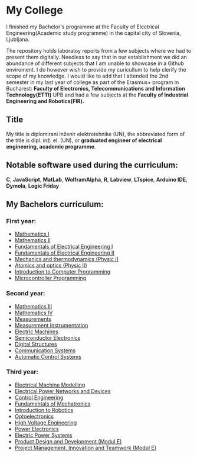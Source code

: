 # My College
I finished my Bachelor's programme at the Faculty of Electrical Engineering(Academic study programme) in the capital city of Slovenia, Ljubljana. 

The repository holds laboratoy reports from a few subjects where we had to present them digitally. Needless to say that in our establishment we did an abundance of different subjects that I am unable to showcase in a Github enviroment. I do however wish to provide my curicullum to help clerify the scope of my knowledge. I would like to add that I attended the 2nd semester in my last year of college as part of the Erasmus+ program in Bucharest: **Faculty of Electronics, Telecommunications and Information Technology(ETTI)** UPB and had a few subjects at the **Faculty of Industrial Engineering and Robotics(FIR).**

## Title

My title is diplomirani inženir elektrotehnike (UN), the abbreviated form of the title is dipl. inž. el. (UN),
or **graduated engineer of electrical engineering, academic programme**.

## Notable software used during the curriculum:
**C**,  **JavaScript**,  **MatLab**, **WolframAlpha**, **R**,  **Labview**,  **LTspice**,  **Arduino IDE**,  **Dymola**,  **Logic Friday**

## My Bachelors curriculum:
### First year:

+ [Mathematics I](https://old.fe.uni-lj.si/en/education/1st_cycle_academic_study_programme/electrical_engineering/subjects/2009010509580906/)
+ [Mathematics II](https://old.fe.uni-lj.si/en/education/1st_cycle_academic_study_programme/electrical_engineering/subjects/2009010511073086/)
+ [Fundamentals of Electrical Engineering I](https://old.fe.uni-lj.si/en/education/1st_cycle_academic_study_programme/electrical_engineering/subjects/2009010510022034/)
+ [Fundamentals of Electrical Engineering II](https://old.fe.uni-lj.si/en/education/1st_cycle_academic_study_programme/electrical_engineering/subjects/2009010511121295/)
+ [Mechanics and thermodynamics (Physic I)](https://old.fe.uni-lj.si/en/education/1st_cycle_academic_study_programme/electrical_engineering/subjects/2009010510002647/)
+ [Atomics and optics (Physic II)](https://old.fe.uni-lj.si/en/education/1st_cycle_academic_study_programme/electrical_engineering/subjects/2009010511084393/)
+ [Introduction to Computer Programming](https://old.fe.uni-lj.si/en/education/1st_cycle_academic_study_programme/electrical_engineering/subjects/2009010510221170/)
+ [Microcontroller Programming](https://old.fe.uni-lj.si/en/education/1st_cycle_academic_study_programme/electrical_engineering/subjects/2009010511133202/)

### Second year:
- [Mathematics III](https://old.fe.uni-lj.si/en/education/1st_cycle_academic_study_programme/electrical_engineering/subjects/2009010511342071/)
- [Mathematics IV](https://old.fe.uni-lj.si/en/education/1st_cycle_academic_study_programme/electrical_engineering/subjects/2009010511532294/)
- [Measurements](https://old.fe.uni-lj.si/en/education/1st_cycle_academic_study_programme/electrical_engineering/subjects/2009010511352124/)
- [Measurement Instrumentation](https://old.fe.uni-lj.si/en/education/1st_cycle_academic_study_programme/electrical_engineering/subjects/2009010511562525/)
- [Electric Machines](https://old.fe.uni-lj.si/en/education/1st_cycle_academic_study_programme/electrical_engineering/subjects/2009010511591494/)
- [Semiconductor Electronics](https://old.fe.uni-lj.si/en/education/1st_cycle_academic_study_programme/electrical_engineering/subjects/2009010512014592/)
- [Digital Structures](https://old.fe.uni-lj.si/en/education/1st_cycle_academic_study_programme/electrical_engineering/subjects/2009010511372338/)
- [Communication Systems](https://old.fe.uni-lj.si/en/education/1st_cycle_academic_study_programme/electrical_engineering/subjects/2009010511384231/)
- [Automatic Control Systems](https://old.fe.uni-lj.si/en/education/1st_cycle_academic_study_programme/electrical_engineering/subjects/2009011208573472/)

### Third year:
- [Electrical Machine Modelling](https://old.fe.uni-lj.si/en/education/1st_cycle_academic_study_programme/electrical_engineering/subjects/2009011210310097/)
- [Electrical Power Networks and Devices](https://old.fe.uni-lj.si/en/education/1st_cycle_academic_study_programme/electrical_engineering/subjects/2009011210255615/)
- [Control Engineering](https://old.fe.uni-lj.si/en/education/1st_cycle_academic_study_programme/electrical_engineering/subjects/2009011210280879/)
- [Fundamentals of Mechatronics](https://old.fe.uni-lj.si/en/education/1st_cycle_academic_study_programme/electrical_engineering/subjects/2009011210074477/)
- [Introduction to Robotics](https://old.fe.uni-lj.si/en/education/1st_cycle_academic_study_programme/electrical_engineering/subjects/2009011209473556/)
- [Optoelectronics](https://old.fe.uni-lj.si/en/education/1st_cycle_academic_study_programme/electrical_engineering/subjects/2009011210064165/)
- [High Voltage Engineering](https://old.fe.uni-lj.si/en/education/1st_cycle_academic_study_programme/electrical_engineering/subjects/2009011211544730/)
- [Power Electronics](https://old.fe.uni-lj.si/en/education/1st_cycle_academic_study_programme/electrical_engineering/subjects/2009011211524199/)
- [Electric Power Systems](https://old.fe.uni-lj.si/en/education/1st_cycle_academic_study_programme/electrical_engineering/subjects/2009011211503361/)
- [Product Design and Development (Modul E)](https://old.fe.uni-lj.si/en/education/1st_cycle_academic_study_programme/electrical_engineering/subjects/2009011211341812/)
- [Project Management, Innovation and Teamwork (Modul E)](https://old.fe.uni-lj.si/en/education/1st_cycle_academic_study_programme/electrical_engineering/subjects/2009011211161223/)



